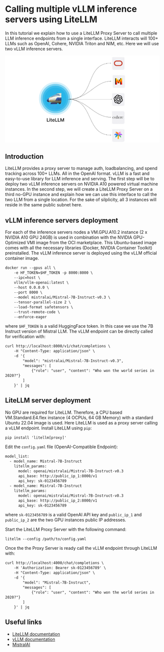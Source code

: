 # Calling multiple vLLM inference servers using LiteLLM

In this tutorial we explain how to use a LiteLLM Proxy Server to call multiple LLM inference endpoints from a single interface. LiteLLM interacts will 100+ LLMs such as OpenAI, Cohere, NVIDIA Triton and NIM, etc. Here we will use two vLLM inference servers.

![Hybrid shards](assets/images/litellm.png "LiteLLM")

## Introduction

LiteLLM provides a proxy server to manage auth, loadbalancing, and spend tracking across 100+ LLMs. All in the OpenAI format.
vLLM is a fast and easy-to-use library for LLM inference and serving.
The first step will be to deploy two vLLM inference servers on NVIDIA A10 powered virtual machine instances. In the second step, we will create a LiteLLM Proxy Server on a third no-GPU instance and explain how we can use this interface to call the two LLM from a single location. For the sake of silplicity, all 3 instances will reside in the same public subnet here.

## vLLM inference servers deployment

For each of the inference servers nodes a VM.GPU.A10.2 instance (2 x NVIDIA A10 GPU 24GB) is used in combination with the NVIDIA GPU-Optimized VMI image from the OCI marketplace. This Ubuntu-based image comes with all the necessary libraries (Docker, NVIDIA Container Toolkit) preinstalled.
The vLLM inference server is deployed using the vLLM official container image.
```
docker run --gpus all \
    -e HF_TOKEN=$HF_TOKEN -p 8000:8000 \
    --ipc=host \
    vllm/vllm-openai:latest \
    --host 0.0.0.0 \
    --port 8000 \
    --model mistralai/Mistral-7B-Instruct-v0.3 \
    --tensor-parallel-size 2 \
    --load-format safetensors \
    --trust-remote-code \
    --enforce-eager
```
where `$HF_TOKEN` is a valid HuggingFace token. In this case we use the 7B Instruct version of Mistral LLM. The vLLM endpoint can be directly called for verification with:
```
curl http://localhost:8000/v1/chat/completions \
    -H "Content-Type: application/json" \
    -d '{
        "model": "mistralai/Mistral-7B-Instruct-v0.3",
        "messages": [
            {"role": "user", "content": "Who won the world series in 2020?"}
        ]
    }' | jq
```

## LiteLLM server deployment

No GPU are required for LiteLLM. Therefore, a CPU based VM.Standard.E4.flex instance (4 OCPUs, 64 GB Memory) with a standard Ubuntu 22.04 image is used. Here LiteLLM is used as a proxy server calling a vLLM endpoint. Install LiteLLM using `pip`:
```
pip install 'litellm[proxy]'
```
Edit the `config.yaml` file (OpenAI-Compatible Endpoint):
```
model_list:
  - model_name: Mistral-7B-Instruct
    litellm_params:
      model: openai/mistralai/Mistral-7B-Instruct-v0.3
      api_base: http://public_ip_1:8000/v1
      api_key: sk-0123456789
  - model_name: Mistral-7B-Instruct
    litellm_params:
      model: openai/mistralai/Mistral-7B-Instruct-v0.3
      api_base: http://public_ip_2:8000/v1
      api_key: sk-0123456789
```
where `sk-0123456789` is a valid OpenAI API key and `public_ip_1` and `public_ip_2` are the two GPU instances public IP addresses.

Start the LiteLLM Proxy Server with the following command:
```
litellm --config /path/to/config.yaml
```
Once the the Proxy Server is ready call the vLLM endpoint through LiteLLM with:
```
curl http://localhost:4000/chat/completions \
    -H 'Authorization: Bearer sk-0123456789' \
    -H "Content-Type: application/json" \
    -d '{
        "model": "Mistral-7B-Instruct",
        "messages": [
            {"role": "user", "content": "Who won the world series in 2020?"}
        ]
    }' | jq
```

## Useful links

* [LiteLLM documentation](https://litellm.vercel.app/docs/providers/openai_compatible)
* [vLLM documentation](https://docs.vllm.ai/en/latest/serving/deploying_with_docker.html)
* [MistralAI](https://mistral.ai/)